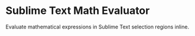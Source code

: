 Sublime Text Math Evaluator
===========

Evaluate mathematical expressions in Sublime Text selection regions inline.
